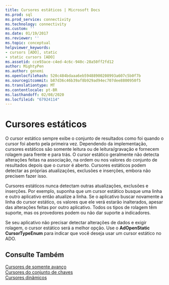 ```yaml
---
title: Cursores estáticos | Microsoft Docs
ms.prod: sql
ms.prod_service: connectivity
ms.technology: connectivity
ms.custom: ''
ms.date: 01/19/2017
ms.reviewer: ''
ms.topic: conceptual
helpviewer_keywords:
- cursors [ADO], static
- static cursors [ADO]
ms.assetid: cce93ace-c4ed-4c6c-940c-28a50ff2fd12
author: MightyPen
ms.author: genemi
ms.openlocfilehash: 520c484bdaaa6eb59488900208993a607c5b0f7b
ms.sourcegitcommit: b87d36c46b39af8b929ad94ec707dee8800950f5
ms.translationtype: MT
ms.contentlocale: pt-BR
ms.lasthandoff: 02/08/2020
ms.locfileid: "67924114"
---
```

# <a name="static-cursors"></a>Cursores estáticos
O cursor estático sempre exibe o conjunto de resultados como foi quando o cursor foi aberto pela primeira vez. Dependendo da implementação, cursores estáticos são somente leitura ou de leitura/gravação e fornecem rolagem para frente e para trás. O cursor estático geralmente não detecta alterações feitas na associação, na ordem ou nos valores do conjunto de resultados depois que o cursor é aberto. Cursores estáticos podem detectar as próprias atualizações, exclusões e inserções, embora não precisem fazer isso.  
  
 Cursores estáticos nunca detectam outras atualizações, exclusões e inserções. Por exemplo, suponha que um cursor estático busque uma linha e outro aplicativo então atualize a linha. Se o aplicativo buscar novamente a linha do cursor estático, os valores que ele verá estarão inalterados, apesar das alterações feitas por outro aplicativo. Todos os tipos de rolagem têm suporte, mas os provedores podem ou não dar suporte a indicadores.  
  
 Se seu aplicativo não precisar detectar alterações de dados e exigir rolagem, o cursor estático será a melhor opção. Use o **AdOpenStatic CursorTypeEnum** para indicar que você deseja usar um cursor estático no ADO.  
  
## <a name="see-also"></a>Consulte Também  
 [Cursores de somente avanço](../../../ado/guide/data/forward-only-cursors.md)   
 [Cursores do conjunto de chaves](../../../ado/guide/data/keyset-cursors.md)   
 [Cursores dinâmicos](../../../ado/guide/data/dynamic-cursors.md)
